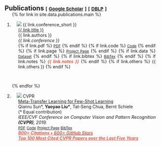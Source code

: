 <h1 id="publications"></h1>

<h2 style="margin: 60px 0px -15px;">
  Publications 
  <temp style="font-size:15px;">[</temp>
  <a href="https://scholar.google.com/citations?hl=en&user=aQkZOqQAAAAJ" target="_blank" style="font-size:15px;">Google Scholar</a>
  <temp style="font-size:15px;">]</temp>
  <temp style="font-size:15px;">[</temp>
  <a href="https://dblp.org/pid/353/1575.html" target="_blank" style="font-size:15px;">DBLP</a>
  <temp style="font-size:15px;">]</temp>
</h2>

<!-- Add your CSS style in your CSS file or inside a <style> block -->
<style>
  .justify-text {
    text-align: justify;
    text-justify: inter-word;
    font-family: inherit;
    font-size: inherit;
    color: inherit;
    line-height: inherit;
  }
</style>

<div class="publications">
  <ol class="bibliography">

{% for link in site.data.publications.main %}
    <li>
      <div class="pub-row">
        <div class="col-sm-3 abbr" style="position: relative;padding-right: 15px;padding-left: 15px;">
          <img src="{{ link.image }}" class="teaser img-fluid z-depth-1" style="width=100;height=40%">
          <abbr class="badge">{{ link.conference_short }}</abbr>
        </div>
        <!-- Added justify-text class here -->
        <div class="col-sm-9 justify-text" style="position: relative;padding-right: 15px;padding-left: 20px;">
          <div class="title"><a href="{{ link.pdf }}">{{ link.title }}</a></div>
          <div class="author">{{ link.authors }}</div>
          <div class="periodical"><em>{{ link.conference }}</em></div>
          <div class="links">
            {% if link.pdf %} 
            <a href="{{ link.pdf }}" class="btn btn-sm z-depth-0" role="button" target="_blank" style="font-size:12px;">PDF</a>
            {% endif %}
            {% if link.code %} 
            <a href="{{ link.code }}" class="btn btn-sm z-depth-0" role="button" target="_blank" style="font-size:12px;">Code</a>
            {% endif %}
            {% if link.page %} 
            <a href="{{ link.page }}" class="btn btn-sm z-depth-0" role="button" target="_blank" style="font-size:12px;">Project Page</a>
            {% endif %}
            {% if link.data %} 
            <a href="{{ link.data }}" class="btn btn-sm z-depth-0" role="button" target="_blank" style="font-size:12px;">Dataset</a>
            {% endif %}
            {% if link.bibtex %} 
            <a href="{{ link.bibtex }}" class="btn btn-sm z-depth-0" role="button" target="_blank" style="font-size:12px;">BibTex</a>
            {% endif %}
            {% if link.notes %} 
            <strong><i style="color:#e74d3c; font-weight:600">{{ link.notes }}</i></strong>
            {% endif %}
            {% if link.others %} 
            {{ link.others }}
            {% endif %}
          </div>
        </div>
      </div>
    </li>

  <br>

{% endfor %}

  <li>
      <div class="pub-row">
        <div class="col-sm-3 abbr" style="position: relative;padding-right: 15px;padding-left: 15px;">
          <img src="https://img.yliu.me/teaser/MTL_CVPR.png" class="teaser img-fluid z-depth-1">
          <abbr class="badge">CVPR</abbr>
        </div>
        <!-- Added justify-text class here -->
        <div class="col-sm-9 justify-text" style="position: relative;padding-right: 15px;padding-left: 20px;">
          <div class="title">
            <a href="https://openaccess.thecvf.com/content_CVPR_2019/html/Sun_Meta-Transfer_Learning_for_Few-Shot_Learning_CVPR_2019_paper.html">
              Meta-Transfer Learning for Few-Shot Learning
            </a>
          </div>
          <div class="author">
            Qianru Sun*, <strong>Yaoyao Liu*</strong>, Tat-Seng Chua, Bernt Schiele <br> (* Equal contribution)
          </div>
          <div class="periodical">
            <em>IEEE/CVF Conference on Computer Vision and Pattern Recognition <strong>(CVPR)</strong>, 2019.</em>
          </div>
          <div class="links">
            <a href="https://openaccess.thecvf.com/content_CVPR_2019/papers/Sun_Meta-Transfer_Learning_for_Few-Shot_Learning_CVPR_2019_paper.pdf" class="btn btn-sm z-depth-0" role="button" target="_blank" style="font-size:12px;">PDF</a>
            <a href="https://github.com/yaoyao-liu/meta-transfer-learning" class="btn btn-sm z-depth-0" role="button" target="_blank" style="font-size:12px;">Code</a>
            <a href="https://lyy.mpi-inf.mpg.de/mtl/" class="btn btn-sm z-depth-0" role="button" target="_blank" style="font-size:12px;">Project Page</a>
            <a href="https://dblp.uni-trier.de/rec/conf/cvpr/SunLCS19.html?view=bibtex" class="btn btn-sm z-depth-0" role="button" target="_blank" style="font-size:12px;">BibTex</a>
            <br>
            <strong>
              <a style="color:#e74d3c; font-weight:600" href="https://scholar.google.com/citations?view_op=view_citation&hl=en&user=Qi2PSmEAAAAJ&authuser=1&citation_for_view=Qi2PSmEAAAAJ:Tyk-4Ss8FVUC">
                <i id="total_citation_mtl">800+</i>
                <i style="color:#e74d3c; font-weight:600"> Citations • </i>
              </a>
              <a href="https://github.com/yaoyao-liu/meta-transfer-learning" target="_blank" rel="noopener">
                <i style="color:#e74d3c; font-weight:600" id="githubstars_mtl">600+</i>
                <i style="color:#e74d3c; font-weight:600"> GitHub Stars</i>
              </a>
            </strong>
            <br>
            <strong>
              <a style="color:#e74d3c; font-weight:600" href="https://scholar.google.com/citations?hl=en&view_op=list_hcore&venue=FXe-a9w0eycJ.2024&vq=en&cstart=60">
                <i>Top 100 Most Cited CVPR Papers over the Last Five Years</i>
              </a>
            </strong>
            <script>
              githubStars("yaoyao-liu/meta-transfer-learning", function(stars) {
                var startext = document.getElementById("githubstars_mtl");
                startext.innerHTML = stars;
              });
            </script>
            <script>
              $(document).ready(function () {
                var gsDataBaseUrl = 'https://raw.githubusercontent.com/yaoyao-liu/yaoyao-liu.github.io/';
                $.getJSON(gsDataBaseUrl + "google-scholar-stats/gs_data.json", function (data) {
                  var totalCitation = data['publications']['Qi2PSmEAAAAJ:Tyk-4Ss8FVUC']['num_citations'];
                  document.getElementById('total_citation_mtl').innerHTML = totalCitation;
                  var citationEles = document.getElementsByClassName('show_paper_citations');
                  Array.prototype.forEach.call(citationEles, element => {
                    var paperId = element.getAttribute('data');
                    var numCitations = data['publications'][paperId]['num_citations'];
                    element.innerHTML = '| Citations: ' + numCitations;
                  });
                });
              });
            </script>
          </div>
        </div>
      </div>
    </li>

  </ol>
</div>
